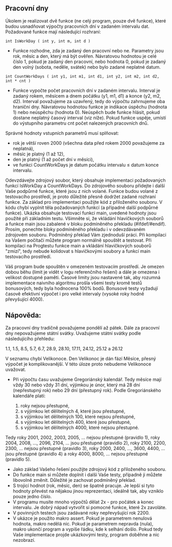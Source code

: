 ## Pracovní dny ##

Úkolem je realizovat dvě funkce (ne celý program, pouze dvě funkce), které budou usnadňovat výpočty pracovních dní v zadaném intervalu dat. Požadované funkce mají následující rozhraní:

`int IsWorkDay ( int y, int m, int d )`

* Funkce rozhodne, zda je zadaný den pracovní nebo ne. Parametry jsou rok, měsíc a den, který má být ověřen. Návratovou hodnotou je celé číslo 1, pokud je zadaný den pracovní, nebo hodnota 0, pokud je zadaný den volný (sobota, neděle, svátek) nebo bylo zadané neplatné datum.

`int CountWorkDays ( int y1, int m1, int d1, int y2, int m2, int d2, int * cnt )`

* Funkce vypočte počet pracovních dní v zadaném intervalu. Interval je zadaný rokem, měsícem a dnem počátku (y1, m1, d1) a konce (y2, m2, d2). Interval považujeme za uzavřený, tedy do výpočtu zahrnujeme oba hraniční dny. Návratovou hodnotou funkce je indikace úspěchu (hodnota 1) nebo neúspěchu (hodnota 0). Neúspěch bude funkce hlásit, pokud dostane neplatný časový interval (viz níže). Pokud funkce uspěje, umístí do výstupního parametru cnt počet nalezených pracovních dnů.

Správné hodnoty vstupních parametrů musí splňovat:

* rok je větší roven 2000 (všechna data před rokem 2000 považujeme za neplatná),
* měsíc je platný (1 až 12),
* den je platný (1 až počet dní v měsíci),
* ve funkci CountWorkDays je datum počátku intervalu ≤ datum konce intervalu.

Odevzdávejte zdrojový soubor, který obsahuje implementaci požadovaných funkcí IsWorkDay a CountWorkDays. Do zdrojového souboru přidejte i další Vaše podpůrné funkce, které jsou z nich volané. Funkce budou volané z testovacího prostředí, je proto důležité přesně dodržet zadané rozhraní funkce. Za základ pro implementaci použijte kód z přiloženého souboru. V kódu chybí vyplnit těla požadovaných funkcí (a případné další podpůrné funkce). Ukázka obsahuje testovací funkci main, uvedené hodnoty jsou použité při základním testu. Všimněte si, že vkládání hlavičkových souborů a funkce main jsou zabalené v bloku podmíněného překladu (#ifdef/#endif). Prosím, ponechte bloky podmíněného překladu i v odevzdávaném zdrojovém souboru. Podmíněný překlad Vám zjednoduší práci. Při kompilaci na Vašem počítači můžete program normálně spouštět a testovat. Při kompilaci na Progtestu funkce main a vkládání hlavičkových souborů "zmizí", tedy nebude kolidovat s hlavičkovými soubory a funkcí main testovacího prostředí.

Váš program bude spouštěn v omezeném testovacím prostředí. Je omezen dobou běhu (limit je vidět v logu referenčního řešení) a dále je omezena i velikost dostupné paměti. Časové limity jsou nastavené tak, aby rozumná implementace naivního algoritmu prošla všemi testy kromě testů bonusových, tedy byla hodnocena 100% bodů. Bonusové testy vyžadují časově efektivní výpočet i pro velké intervaly (vysoké roky hodně převyšující 4000).

## Nápověda: ##

Za pracovní dny tradičně považujeme pondělí až pátek. Dále za pracovní dny nepovažujeme státní svátky. Uvažujeme státní svátky podle následujícího přehledu:

1.1,  1.5,  8.5,  5.7,  6.7, 28.9,  28.10,  17.11,  24.12, 25.12 a 26.12
   
V seznamu chybí Velikonoce. Den Velikonoc je dán fází Měsíce, přesný výpočet je komplikovanější. V této úloze proto nebudeme Velikonoce uvažovat.

* Při výpočtu času uvažujeme Gregoriánský kalendář. Tedy měsíce mají vždy 30 nebo vždy 31 dní, výjimkou je únor, který má 28 dní (nepřestupný rok) nebo 29 dní (přestupný rok). Podle Gregoriánského kalendáře platí:

    1. roky nejsou přestupné,
    2. s výjimkou let dělitelných 4, které jsou přestupné,
    3. s výjimkou let dělitelných 100, které nejsou přestupné,
    4. s výjimkou let dělitelných 400, které jsou přestupné,
    5. s výjimkou let dělitelných 4000, které nejsou přestupné.

Tedy roky 2001, 2002, 2003, 2005, ... nejsou přestupné (pravidlo 1), roky 2004, 2008, ..., 2096, 2104, ... jsou přestupné (pravidlo 2), roky 2100, 2200, 2300, ... nejsou přestupné (pravidlo 3), roky 2000, 2400, ..., 3600, 4400, ... jsou přestupné (pravidlo 4) a roky 4000, 8000, ... nejsou přestupné (pravidlo 5).

* Jako základ Vašeho řešení použijte zdrojový kód z přiloženého souboru.
* Do funkce main si můžete doplnit i další Vaše testy, případně ji můžete libovolně změnit. Důležité je zachovat podmíněný překlad.
* S trojicí hodnot (rok, měsíc, den) se špatně pracuje. Je lepší si tyto hodnoty převést na nějakou jinou reprezentaci, ideálně tak, aby vzniklo pouze jedno číslo.
* V programu musíte mnoho výpočtů dělat 2x - pro počátek a konec intervalu. Je dobrý nápad vytvořit si pomocné funkce, které 2x zavoláte.
* V povinných testech jsou zadávané roky nepřevyšující rok 2200.
* V ukázce je použito makro assert. Pokud je parametrem nenulová hodnota, makro nedělá nic. Pokud je parametrem nepravda (nula), makro ukončí program a vypíše řádku, kde k selhání došlo. Pokud tedy Vaše implementace projde ukázkovými testy, program doběhne a nic nezobrazí.
